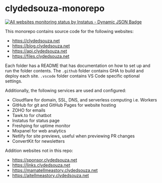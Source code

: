 # clydedsouza-monorepo

[![All websites monitoring status by Instatus - Dynamic JSON Badge](https://img.shields.io/badge/dynamic/json?url=https%3A%2F%2Fclydedsouza.instatus.com%2Fsummary.json&query=%24.page.status&label=All%20websites%20monitoring%20status%20-%20Instatus&color=009688)](https://clydedsouza.instatus.com/)

This monorepo contains source code for the following websites:

- https://clydedsouza.net
- https://blog.clydedsouza.net
- https://api.clydedsouza.net
- https://files.clydedsouza.net

Each folder has a README that has documentation on how to set up and run the folder contents. The `.github` folder contains GHA to build and deploy each site. `.vscode` folder contains VS Code specific optional settings.

Additionally, the following services are used and configured:

- Cloudflare for domain, SSL, DNS, and serverless computing i.e. Workers
- GitHub for git and GitHub Pages for website hosting
- ZOHO for emails
- Tawk.to for chatbot
- Instatus for status page
- Freshping for uptime monitor
- Mixpanel for web analytics
- Netlify for site previews, useful when previewing PR changes
- ConvertKit for newsletters

Addition websites not in this repo:

- https://sponsor.clydedsouza.net
- https://links.clydedsouza.net
- https://mamatellmeastory.clydedsouza.net
- https://aitellmeastory.clydedsouza.net
